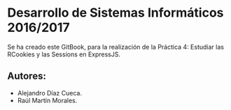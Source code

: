 # Desarrollo de Sistemas Informáticos 2016/2017

Se ha creado este GitBook, para la realización de la Práctica 4: Estudiar las RCookies y las Sessions en ExpressJS.

## Autores:

- Alejandro Díaz Cueca.
- Raúl Martín Morales.


